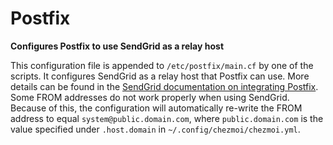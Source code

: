 # Postfix

**Configures Postfix to use SendGrid as a relay host**

This configuration file is appended to `/etc/postfix/main.cf` by one of the scripts. It configures SendGrid as a relay host that Postfix can use. More details can be found in the [SendGrid documentation on integrating Postfix](https://docs.sendgrid.com/for-developers/sending-email/postfix). Some FROM addresses do not work properly when using SendGrid. Because of this, the configuration will automatically re-write the FROM address to equal `system@public.domain.com`, where `public.domain.com` is the value specified under `.host.domain` in `~/.config/chezmoi/chezmoi.yml`.